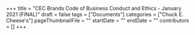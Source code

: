 +++
title = "CEC Brands Code of Business Conduct and Ethics - January 2021 (FINAL)"
draft = false
tags = ["Documents"]
categories = ["Chuck E. Cheese's"]
pageThumbnailFile = ""
startDate = ""
endDate = ""
contributors = []
+++
